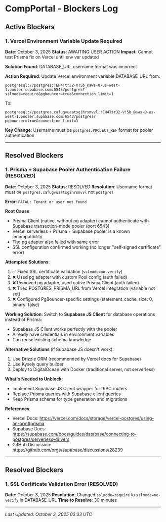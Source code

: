 # CompPortal - Blockers Log

## Active Blockers

### 1. Vercel Environment Variable Update Required
**Date**: October 3, 2025
**Status**: AWAITING USER ACTION
**Impact**: Cannot test Prisma fix on Vercel until env var updated

**Solution Found**: DATABASE_URL username format was incorrect

**Action Required**:
Update Vercel environment variable DATABASE_URL from:
```
postgresql://postgres:!EH4TtrJ2-V!5b_@aws-0-us-west-1.pooler.supabase.com:6543/postgres?sslmode=require&pgbouncer=true&connection_limit=1
```

To:
```
postgresql://postgres.cafugvuaatsgihrsmvvl:!EH4TtrJ2-V!5b_@aws-0-us-west-1.pooler.supabase.com:6543/postgres?pgbouncer=true&connection_limit=1
```

**Key Change**: Username must be `postgres.PROJECT_REF` format for pooler authentication

---

## Resolved Blockers

### 1. Prisma + Supabase Pooler Authentication Failure (RESOLVED)
**Date**: October 3, 2025
**Status**: RESOLVED
**Resolution**: Username format must be `postgres.cafugvuaatsgihrsmvvl` not `postgres`

**Error**: `FATAL: Tenant or user not found`

**Root Cause**:
- Prisma Client (native, without pg adapter) cannot authenticate with Supabase transaction-mode pooler (port 6543)
- Vercel serverless + Prisma + Supabase pooler is a known incompatibility
- The pg adapter also failed with same error
- SSL configuration confirmed working (no longer "self-signed certificate" error)

**Attempted Solutions**:
1. ✅ Fixed SSL certificate validation (`sslmode=no-verify`)
2. ❌ Used pg adapter with custom Pool config (auth failed)
3. ❌ Removed pg adapter, used native Prisma Client (auth failed)
4. ❌ Tried POSTGRES_PRISMA_URL from Vercel integration (variable not set)
5. ❌ Configured PgBouncer-specific settings (statement_cache_size: 0, binary: false)

**Working Solution**:
Switch to **Supabase JS Client** for database operations instead of Prisma:
- Supabase JS Client works perfectly with the pooler
- Already have credentials in environment variables
- Can reuse existing schema knowledge

**Alternative Solutions** (if Supabase JS doesn't work):
1. Use Drizzle ORM (recommended by Vercel docs for Supabase)
2. Use Kysely query builder
3. Deploy to DigitalOcean with Docker (traditional server, not serverless)

**What's Needed to Unblock**:
- Implement Supabase JS Client wrapper for tRPC routers
- Replace Prisma queries with Supabase client queries
- Keep Prisma schema for type generation and migrations

**References**:
- Vercel Docs: https://vercel.com/docs/storage/vercel-postgres/using-an-orm#prisma
- Supabase Docs: https://supabase.com/docs/guides/database/connecting-to-postgres/serverless-drivers
- GitHub Discussion: https://github.com/orgs/supabase/discussions/28239

---

## Resolved Blockers

### 1. SSL Certificate Validation Error (RESOLVED)
**Date**: October 3, 2025
**Resolution**: Changed `sslmode=require` to `sslmode=no-verify` in DATABASE_URL
**Time to Resolve**: 30 minutes

---

*Last Updated: October 3, 2025 03:33 UTC*
